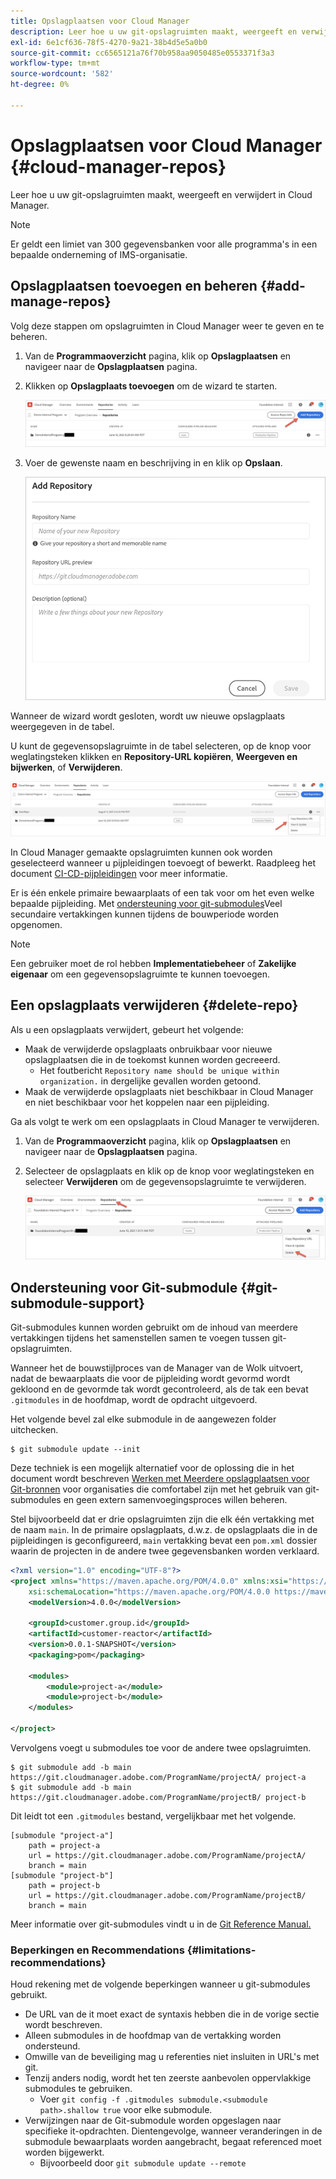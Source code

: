 ```yaml
---
title: Opslagplaatsen voor Cloud Manager
description: Leer hoe u uw git-opslagruimten maakt, weergeeft en verwijdert in Cloud Manager.
exl-id: 6e1cf636-78f5-4270-9a21-38b4d5e5a0b0
source-git-commit: cc6565121a76f70b958aa9050485e0553371f3a3
workflow-type: tm+mt
source-wordcount: '582'
ht-degree: 0%

---
```



# Opslagplaatsen voor Cloud Manager {#cloud-manager-repos}

Leer hoe u uw git-opslagruimten maakt, weergeeft en verwijdert in Cloud Manager.

>[!NOTE]
>
>Er geldt een limiet van 300 gegevensbanken voor alle programma&#39;s in een bepaalde onderneming of IMS-organisatie.

## Opslagplaatsen toevoegen en beheren {#add-manage-repos}

Volg deze stappen om opslagruimten in Cloud Manager weer te geven en te beheren.

1. Van de **Programmaoverzicht** pagina, klik op **Opslagplaatsen** en navigeer naar de **Opslagplaatsen** pagina.

1. Klikken op **Opslagplaats toevoegen** om de wizard te starten.

   ![Opslagplaats toevoegen, knop](/help/implementing/cloud-manager/assets/repos/create-repo2.png)

1. Voer de gewenste naam en beschrijving in en klik op **Opslaan**.

   ![Dialoogvenster Opslagplaats toevoegen](/help/implementing/cloud-manager/assets/repos/repo-1.png)

Wanneer de wizard wordt gesloten, wordt uw nieuwe opslagplaats weergegeven in de tabel.

U kunt de gegevensopslagruimte in de tabel selecteren, op de knop voor weglatingsteken klikken en **Repository-URL kopiëren**, **Weergeven en bijwerken**, of **Verwijderen**.

![Opties voor opslagplaats](/help/implementing/cloud-manager/assets/repos/create-repo3.png)

In Cloud Manager gemaakte opslagruimten kunnen ook worden geselecteerd wanneer u pijpleidingen toevoegt of bewerkt. Raadpleeg het document [CI-CD-pijpleidingen](/help/implementing/cloud-manager/configuring-pipelines/introduction-ci-cd-pipelines.md) voor meer informatie.

Er is één enkele primaire bewaarplaats of een tak voor om het even welke bepaalde pijpleiding. Met [ondersteuning voor git-submodules](#git-submodule-support)Veel secundaire vertakkingen kunnen tijdens de bouwperiode worden opgenomen.

>[!NOTE]
>
>Een gebruiker moet de rol hebben **Implementatiebeheer** of **Zakelijke eigenaar** om een gegevensopslagruimte te kunnen toevoegen.

## Een opslagplaats verwijderen {#delete-repo}

Als u een opslagplaats verwijdert, gebeurt het volgende:

* Maak de verwijderde opslagplaats onbruikbaar voor nieuwe opslagplaatsen die in de toekomst kunnen worden gecreeerd.
   * Het foutbericht `Repository name should be unique within organization.` in dergelijke gevallen worden getoond.
* Maak de verwijderde opslagplaats niet beschikbaar in Cloud Manager en niet beschikbaar voor het koppelen naar een pijpleiding.

Ga als volgt te werk om een opslagplaats in Cloud Manager te verwijderen.

1. Van de **Programmaoverzicht** pagina, klik op **Opslagplaatsen** en navigeer naar de **Opslagplaatsen** pagina.

1. Selecteer de opslagplaats en klik op de knop voor weglatingsteken en selecteer **Verwijderen** om de gegevensopslagruimte te verwijderen.

   ![Opslagplaats verwijderen](/help/implementing/cloud-manager/assets/repos/delete-repo.png)

## Ondersteuning voor Git-submodule {#git-submodule-support}

Git-submodules kunnen worden gebruikt om de inhoud van meerdere vertakkingen tijdens het samenstellen samen te voegen tussen git-opslagruimten.

Wanneer het de bouwstijlproces van de Manager van de Wolk uitvoert, nadat de bewaarplaats die voor de pijpleiding wordt gevormd wordt gekloond en de gevormde tak wordt gecontroleerd, als de tak een bevat `.gitmodules` in de hoofdmap, wordt de opdracht uitgevoerd.

Het volgende bevel zal elke submodule in de aangewezen folder uitchecken.

```
$ git submodule update --init
```

Deze techniek is een mogelijk alternatief voor de oplossing die in het document wordt beschreven [Werken met Meerdere opslagplaatsen voor Git-bronnen](/help/implementing/cloud-manager/managing-code/working-with-multiple-source-git-repositories.md) voor organisaties die comfortabel zijn met het gebruik van git-submodules en geen extern samenvoegingsproces willen beheren.

Stel bijvoorbeeld dat er drie opslagruimten zijn die elk één vertakking met de naam `main`. In de primaire opslagplaats, d.w.z. de opslagplaats die in de pijpleidingen is geconfigureerd, `main` vertakking bevat een `pom.xml` dossier waarin de projecten in de andere twee gegevensbanken worden verklaard.

```xml
<?xml version="1.0" encoding="UTF-8"?>
<project xmlns="https://maven.apache.org/POM/4.0.0" xmlns:xsi="https://www.w3.org/2001/XMLSchema-instance"
    xsi:schemaLocation="https://maven.apache.org/POM/4.0.0 https://maven.apache.org/maven-v4_0_0.xsd">
    <modelVersion>4.0.0</modelVersion>
   
    <groupId>customer.group.id</groupId>
    <artifactId>customer-reactor</artifactId>
    <version>0.0.1-SNAPSHOT</version>
    <packaging>pom</packaging>
   
    <modules>
        <module>project-a</module>
        <module>project-b</module>
    </modules>
   
</project>
```

Vervolgens voegt u submodules toe voor de andere twee opslagruimten.

```shell
$ git submodule add -b main https://git.cloudmanager.adobe.com/ProgramName/projectA/ project-a
$ git submodule add -b main https://git.cloudmanager.adobe.com/ProgramName/projectB/ project-b
```

Dit leidt tot een `.gitmodules` bestand, vergelijkbaar met het volgende.

```text
[submodule "project-a"]
    path = project-a
    url = https://git.cloudmanager.adobe.com/ProgramName/projectA/
    branch = main
[submodule "project-b"]
    path = project-b
    url = https://git.cloudmanager.adobe.com/ProgramName/projectB/
    branch = main
```

Meer informatie over git-submodules vindt u in de [Git Reference Manual.](https://git-scm.com/book/en/v2/Git-Tools-Submodules)

### Beperkingen en Recommendations {#limitations-recommendations}

Houd rekening met de volgende beperkingen wanneer u git-submodules gebruikt.

* De URL van de it moet exact de syntaxis hebben die in de vorige sectie wordt beschreven.
* Alleen submodules in de hoofdmap van de vertakking worden ondersteund.
* Omwille van de beveiliging mag u referenties niet insluiten in URL&#39;s met git.
* Tenzij anders nodig, wordt het ten zeerste aanbevolen oppervlakkige submodules te gebruiken.
   * Voer `git config -f .gitmodules submodule.<submodule path>.shallow true` voor elke submodule.
* Verwijzingen naar de Git-submodule worden opgeslagen naar specifieke it-opdrachten. Dientengevolge, wanneer veranderingen in de submodule bewaarplaats worden aangebracht, begaat referenced moet worden bijgewerkt.
   * Bijvoorbeeld door `git submodule update --remote`
